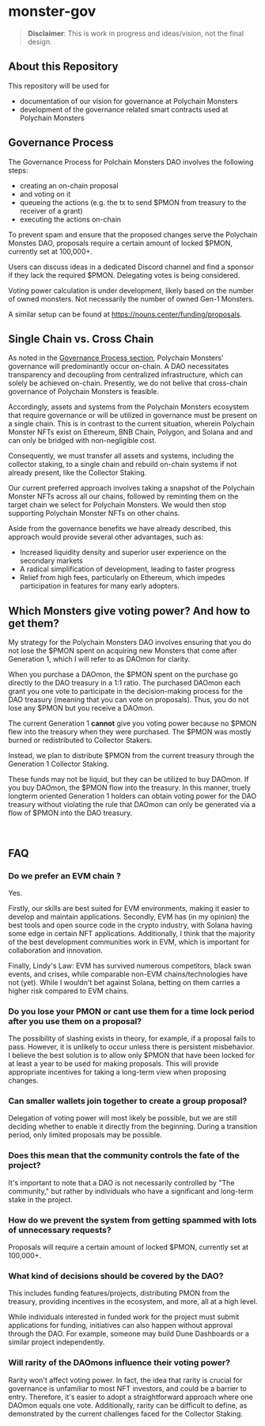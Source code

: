 # monster-gov

> **Disclaimer**: This is work in progress and ideas/vision, not the final design.

## About this Repository

This repository will be used for

- documentation of our vision for governance at Polychain Monsters
- development of the governance related smart contracts used at Polychain Monsters

## Governance Process

The Governance Process for Polchain Monsters DAO involves the following steps:

- creating an on-chain proposal
- and voting on it
- queueing the actions (e.g. the tx to send $PMON from treasury to the receiver of a grant)
- executing the actions on-chain

To prevent spam and ensure that the proposed changes serve the Polychain Monstes DAO, proposals require a certain amount of locked $PMON, currently set at 100,000+.

Users can discuss ideas in a dedicated Discord channel and find a sponsor if they lack the required $PMON. Delegating votes is being considered.

Voting power calculation is under development, likely based on the number of owned monsters. Not necessarily the number of owned Gen-1 Monsters.

A similar setup can be found at https://nouns.center/funding/proposals.

## Single Chain vs. Cross Chain

As noted in the [Governance Process section](#governance-process), Polychain Monsters' governance will predominantly occur on-chain. A DAO necessitates transparency and decoupling from centralized infrastructure, which can solely be achieved on-chain. Presently, we do not belive that cross-chain governance of Polychain Monsters is feasible.

Accordingly, assets and systems from the Polychain Monsters ecosystem that require governance or will be utilized in governance must be present on a single chain. This is in contrast to the current situation, wherein Polychain Monster NFTs exist on Ethereum, BNB Chain, Polygon, and Solana and and can only be bridged with non-negligible cost.

Consequently, we must transfer all assets and systems, including the collector staking, to a single chain and rebuild on-chain systems if not already present, like the Collector Staking.

Our current preferred approach involves taking a snapshot of the Polychain Monster NFTs across all our chains, followed by reminting them on the target chain we select for Polychain Monsters. We would then stop supporting Polychain Monster NFTs on other chains.

Aside from the governance benefits we have already described, this approach would provide several other advantages, such as:

- Increased liquidity density and superior user experience on the secondary markets
- A radical simplification of development, leading to faster progress
- Relief from high fees, particularly on Ethereum, which impedes participation in features for many early adopters.

## Which Monsters give voting power? And how to get them?

My strategy for the Polychain Monsters DAO involves ensuring that you do not lose the $PMON spent on acquiring new Monsters that come after Generation 1, which I will refer to as DAOmon for clarity.

When you purchase a DAOmon, the $PMON spent on the purchase go directly to the DAO treasury in a 1:1 ratio. The purchased DAOmon each grant you one vote to participate in the decision-making process for the DAO treasury (meaning that you can vote on proposals). Thus, you do not lose any $PMON but you receive a DAOmon.

The current Generation 1 **cannot** give you voting power because no $PMON flew into the treasury when they were purchased. The $PMON was mostly burned or redistributed to Collector Stakers.

Instead, we plan to distribute $PMON from the current treasury through the Generation 1 Collector Staking.

These funds may not be liquid, but they can be utilized to buy DAOmon. If you buy DAOmon, the $PMON flow into the treasury. In this manner, truely longterm oriented Generation 1 holders can obtain voting power for the DAO treasury without violating the rule that DAOmon can only be generated via a flow of $PMON into the DAO treasury.

</br>

## FAQ

### Do we prefer an EVM chain ?

Yes.

Firstly, our skills are best suited for EVM environments, making it easier to develop and maintain applications. Secondly, EVM has (in my opinion) the best tools and open source code in the crypto industry, with Solana having some edge in certain NFT applications. Additionally, I think that the majority of the best development communities work in EVM, which is important for collaboration and innovation.

Finally, Lindy's Law: EVM has survived numerous competitors, black swan events, and crises, while comparable non-EVM chains/technologies have not (yet). While I wouldn't bet against Solana, betting on them carries a higher risk compared to EVM chains.

### Do you lose your PMON or cant use them for a time lock period after you use them on a proposal?

The possibility of slashing exists in theory, for example, if a proposal fails to pass. However, it is unlikely to occur unless there is persistent misbehavior. I believe the best solution is to allow only $PMON that have been locked for at least a year to be used for making proposals. This will provide appropriate incentives for taking a long-term view when proposing changes.

### Can smaller wallets join together to create a group proposal?

Delegation of voting power will most likely be possible, but we are still deciding whether to enable it directly from the beginning. During a transition period, only limited proposals may be possible.

### Does this mean that the community controls the fate of the project?

It's important to note that a DAO is not necessarily controlled by "The community," but rather by individuals who have a significant and long-term stake in the project.

### How do we prevent the system from getting spammed with lots of unnecessary requests?

Proposals will require a certain amount of locked $PMON, currently set at 100,000+.

### What kind of decisions should be covered by the DAO?

This includes funding features/projects, distributing PMON from the treasury, providing incentives in the ecosystem, and more, all at a high level.

While individuals interested in funded work for the project must submit applications for funding, initiatives can also happen without approval through the DAO. For example, someone may build Dune Dashboards or a similar project independently.

### Will rarity of the DAOmons influence their voting power?

Rarity won't affect voting power. In fact, the idea that rarity is crucial for governance is unfamiliar to most NFT investors, and could be a barrier to entry. Therefore, it's easier to adopt a straightforward approach where one DAOmon equals one vote. Additionally, rarity can be difficult to define, as demonstrated by the current challenges faced for the Collector Staking.
